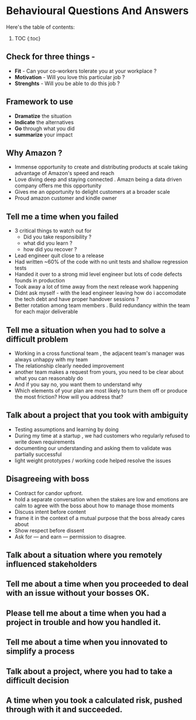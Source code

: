 # Behavioural Questions And Answers

Here's the table of contents:

1. TOC
{:toc}

## Check for three things -
- **Fit** - Can your co-workers tolerate you at your workplace ?
- **Motivation** - Will you love this particular job ?
- **Strenghts** - Will you be able to do this job ?

## Framework to use 
- **Dramatize** the situation 
- **Indicate** the alternatives
- **Go** through what you did 
- **summarize** your impact 

## Why Amazon ?
- Immense opportunity to create and distributing products at scale taking advantage of Amazon's speed and reach
- Love diving deep and staying connected . Amazn being a data driven company offers me this opportunity
- Gives me an opportunity to delight customers at a broader scale
- Proud amazon customer and kindle owner

## Tell me a time when you failed 
- 3 critical things to watch out for 
  - Did you take responsibility ?
  - what did you learn ?
  - how did you recover ?
 - Lead engineer quit close to a release 
 - Had written ~60% of the code with no unit tests and shallow regression tests 
 - Handed it over to a strong mid level engineer but lots of code defects founds in production 
 - Took away a lot of time away from the next release work happening 
 - Didnt ask myself - with the lead engineer leaving how do i accomodate the tech debt and have proper handover sessions ?
 - Better rotation among team members . Build redundancy within the team for each major deliverable 
 
## Tell me a situation when you had to solve a difficult problem 
 - Working in a cross functional team , the adjacent team's manager was always unhappy with my team 
 - The  relationship clearly needed improvement
 - another team makes a request from yours, you need to be clear about what you can reasonably do
 - And if you say no, you want them to understand why
 - Which elements of your plan are most likely to turn them off or produce the most friction? How will you address that?
 
## Talk about a project that you took with ambiguity 
 - Testing assumptions and learning by doing 
 - During my time at a startup , we had customers who regularly refused to write down requirements 
 - documenting our understanding and asking them to validate was partially successful 
 - light weight prototypes / working code helped resolve the issues 
 
 ## Disagreeing with boss 
 - Contract for candor upfront.
 - hold a separate conversation when the stakes are low and emotions are calm to agree with the boss about how to manage those moments 
 - Discuss intent before content 
 -  frame it in the context of a mutual purpose that the boss already cares about
 - Show respect before dissent
 - Ask for — and earn — permission to disagree.

## Talk about a situation where you remotely influenced stakeholders
## Tell me about a time when you proceeded to deal with an issue without your bosses OK.
## Please tell me about a time when you had a project in trouble and how you handled it.
## Tell me about a time when you innovated to simplify a process
## Talk about a project, where you had to take a difficult decision
## A time when you took a calculated risk, pushed through with it and succeeded.




